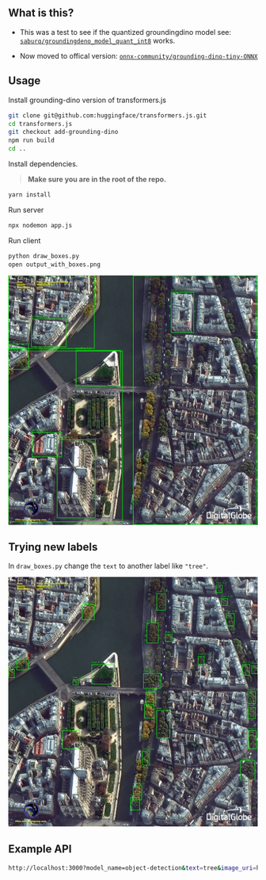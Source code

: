 ## What is this?

- This was a test to see if the quantized groundingdino model see: [`saburq/groundingdeno_model_quant_int8`](https://huggingface.co/saburq/groundingdeno_model_quant_int8) works. 


- Now moved to offical version: [`onnx-community/grounding-dino-tiny-ONNX`](https://huggingface.co/onnx-community/grounding-dino-tiny-ONNX)

## Usage

Install grounding-dino version of transformers.js
```bash
git clone git@github.com:huggingface/transformers.js.git
cd transformers.js
git checkout add-grounding-dino
npm run build
cd ..
```

Install dependencies.
>**Make sure you are in the root of the repo.**
```bash
yarn install
```

Run server
```bash
npx nodemon app.js
```

Run client
```bash
python draw_boxes.py
open output_with_boxes.png
```

![output_with_boxes](./output_with_boxes_building.jpg)

## Trying new labels

In `draw_boxes.py` change the `text` to another label like `"tree"`.

![output_with_boxes](./output_with_boxes_tree.jpg)
## Example API

```bash
http://localhost:3000?model_name=object-detection&text=tree&image_uri=https://content.satimagingcorp.com/static/galleryimages/Satellite-Image-Paris-Pont-des-Arts-bridge.jpg
```